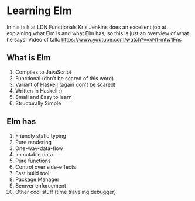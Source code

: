 # Learning Elm

In his talk at LDN Functionals Kris Jenkins does an excellent job at explaining what Elm is and what Elm has, so this is just an overview of what he says.
Video of talk: https://www.youtube.com/watch?v=xN1-mtw1Fns

## What is Elm

1. Compiles to JavaScript
2. Functional (don't be scared of this word)
3. Variant of Haskell (again don't be scared)
4. Written in Haskell :)
5. Small and Easy to learn
6. Structurally Simple

## Elm has

1. Friendly static typing
2. Pure rendering
3. One-way-data-flow
4. Immutable data
5. Pure functions
6. Control over side-effects
7. Fast build tool
8. Package Manager
9. Semver enforcement
10. Other cool stuff (time traveling debugger)


